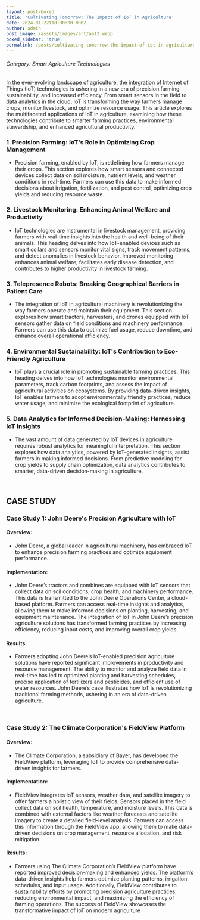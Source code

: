 ```yaml
---
layout: post-boxed
title: 'Cultivating Tomorrow: The Impact of IoT in Agriculture'
date: 2024-01-22T18:30:00.000Z
author: admin
post_image: /assets/images/art/aa12.webp
boxed_sidebar: 'true'
permalink: /posts/cultivating-tomorrow-the-impact-of-iot-in-agriculture
---
```


###### Category: Smart Agriculture Technologies

In the ever-evolving landscape of agriculture, the integration of Internet of Things (IoT) technologies is ushering in a new era of precision farming, sustainability, and increased efficiency. From smart sensors in the field to data analytics in the cloud, IoT is transforming the way farmers manage crops, monitor livestock, and optimize resource usage. This article explores the multifaceted applications of IoT in agriculture, examining how these technologies contribute to smarter farming practices, environmental stewardship, and enhanced agricultural productivity.

### 1. Precision Farming: IoT's Role in Optimizing Crop Management

* Precision farming, enabled by IoT, is redefining how farmers manage their crops. This section explores how smart sensors and connected devices collect data on soil moisture, nutrient levels, and weather conditions in real-time. Farmers can use this data to make informed decisions about irrigation, fertilization, and pest control, optimizing crop yields and reducing resource waste.

### 2. Livestock Monitoring: Enhancing Animal Welfare and Productivity

* IoT technologies are instrumental in livestock management, providing farmers with real-time insights into the health and well-being of their animals. This heading delves into how IoT-enabled devices such as smart collars and sensors monitor vital signs, track movement patterns, and detect anomalies in livestock behavior. Improved monitoring enhances animal welfare, facilitates early disease detection, and contributes to higher productivity in livestock farming.

### 3. Telepresence Robots: Breaking Geographical Barriers in Patient Care

* The integration of IoT in agricultural machinery is revolutionizing the way farmers operate and maintain their equipment. This section explores how smart tractors, harvesters, and drones equipped with IoT sensors gather data on field conditions and machinery performance. Farmers can use this data to optimize fuel usage, reduce downtime, and enhance overall operational efficiency.

### 4. Environmental Sustainability: IoT's Contribution to Eco-Friendly Agriculture

* IoT plays a crucial role in promoting sustainable farming practices. This heading delves into how IoT technologies monitor environmental parameters, track carbon footprints, and assess the impact of agricultural activities on ecosystems. By providing data-driven insights, IoT enables farmers to adopt environmentally friendly practices, reduce water usage, and minimize the ecological footprint of agriculture.

### 5. Data Analytics for Informed Decision-Making: Harnessing IoT Insights

* The vast amount of data generated by IoT devices in agriculture requires robust analytics for meaningful interpretation. This section explores how data analytics, powered by IoT-generated insights, assist farmers in making informed decisions. From predictive modeling for crop yields to supply chain optimization, data analytics contributes to smarter, data-driven decision-making in agriculture.

<br>

## CASE STUDY

### Case Study 1: John Deere's Precision Agriculture with IoT

#### Overview:

* John Deere, a global leader in agricultural machinery, has embraced IoT to enhance precision farming practices and optimize equipment performance.

#### Implementation:

* John Deere’s tractors and combines are equipped with IoT sensors that collect data on soil conditions, crop health, and machinery performance. This data is transmitted to the John Deere Operations Center, a cloud-based platform. Farmers can access real-time insights and analytics, allowing them to make informed decisions on planting, harvesting, and equipment maintenance. The integration of IoT in John Deere’s precision agriculture solutions has transformed farming practices by increasing efficiency, reducing input costs, and improving overall crop yields.

#### Results:

* Farmers adopting John Deere’s IoT-enabled precision agriculture solutions have reported significant improvements in productivity and resource management. The ability to monitor and analyze field data in real-time has led to optimized planting and harvesting schedules, precise application of fertilizers and pesticides, and efficient use of water resources. John Deere’s case illustrates how IoT is revolutionizing traditional farming methods, ushering in an era of data-driven agriculture.

<br>

### Case Study 2: The Climate Corporation's FieldView Platform

#### Overview:

* The Climate Corporation, a subsidiary of Bayer, has developed the FieldView platform, leveraging IoT to provide comprehensive data-driven insights for farmers.

#### Implementation:

* FieldView integrates IoT sensors, weather data, and satellite imagery to offer farmers a holistic view of their fields. Sensors placed in the field collect data on soil health, temperature, and moisture levels. This data is combined with external factors like weather forecasts and satellite imagery to create a detailed field-level analysis. Farmers can access this information through the FieldView app, allowing them to make data-driven decisions on crop management, resource allocation, and risk mitigation.

#### Results:

* Farmers using The Climate Corporation’s FieldView platform have reported improved decision-making and enhanced yields. The platform’s data-driven insights help farmers optimize planting patterns, irrigation schedules, and input usage. Additionally, FieldView contributes to sustainability efforts by promoting precision agriculture practices, reducing environmental impact, and maximizing the efficiency of farming operations. The success of FieldView showcases the transformative impact of IoT on modern agriculture
